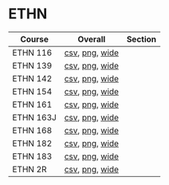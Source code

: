 # ETHN

| Course | Overall | Section |
| ------ | ------- | ------- |
| ETHN 116 | [csv](https://github.com/UCSD-Historical-Enrollment-Data/2024Summer2/blob/main/overall/ETHN%20116.csv), [png](https://raw.githubusercontent.com/UCSD-Historical-Enrollment-Data/2024Summer2/main/plot_overall/ETHN%20116.png), [wide](https://raw.githubusercontent.com/UCSD-Historical-Enrollment-Data/2024Summer2/main/plot_overall_wide/ETHN%20116.png) |  |
| ETHN 139 | [csv](https://github.com/UCSD-Historical-Enrollment-Data/2024Summer2/blob/main/overall/ETHN%20139.csv), [png](https://raw.githubusercontent.com/UCSD-Historical-Enrollment-Data/2024Summer2/main/plot_overall/ETHN%20139.png), [wide](https://raw.githubusercontent.com/UCSD-Historical-Enrollment-Data/2024Summer2/main/plot_overall_wide/ETHN%20139.png) |  |
| ETHN 142 | [csv](https://github.com/UCSD-Historical-Enrollment-Data/2024Summer2/blob/main/overall/ETHN%20142.csv), [png](https://raw.githubusercontent.com/UCSD-Historical-Enrollment-Data/2024Summer2/main/plot_overall/ETHN%20142.png), [wide](https://raw.githubusercontent.com/UCSD-Historical-Enrollment-Data/2024Summer2/main/plot_overall_wide/ETHN%20142.png) |  |
| ETHN 154 | [csv](https://github.com/UCSD-Historical-Enrollment-Data/2024Summer2/blob/main/overall/ETHN%20154.csv), [png](https://raw.githubusercontent.com/UCSD-Historical-Enrollment-Data/2024Summer2/main/plot_overall/ETHN%20154.png), [wide](https://raw.githubusercontent.com/UCSD-Historical-Enrollment-Data/2024Summer2/main/plot_overall_wide/ETHN%20154.png) |  |
| ETHN 161 | [csv](https://github.com/UCSD-Historical-Enrollment-Data/2024Summer2/blob/main/overall/ETHN%20161.csv), [png](https://raw.githubusercontent.com/UCSD-Historical-Enrollment-Data/2024Summer2/main/plot_overall/ETHN%20161.png), [wide](https://raw.githubusercontent.com/UCSD-Historical-Enrollment-Data/2024Summer2/main/plot_overall_wide/ETHN%20161.png) |  |
| ETHN 163J | [csv](https://github.com/UCSD-Historical-Enrollment-Data/2024Summer2/blob/main/overall/ETHN%20163J.csv), [png](https://raw.githubusercontent.com/UCSD-Historical-Enrollment-Data/2024Summer2/main/plot_overall/ETHN%20163J.png), [wide](https://raw.githubusercontent.com/UCSD-Historical-Enrollment-Data/2024Summer2/main/plot_overall_wide/ETHN%20163J.png) |  |
| ETHN 168 | [csv](https://github.com/UCSD-Historical-Enrollment-Data/2024Summer2/blob/main/overall/ETHN%20168.csv), [png](https://raw.githubusercontent.com/UCSD-Historical-Enrollment-Data/2024Summer2/main/plot_overall/ETHN%20168.png), [wide](https://raw.githubusercontent.com/UCSD-Historical-Enrollment-Data/2024Summer2/main/plot_overall_wide/ETHN%20168.png) |  |
| ETHN 182 | [csv](https://github.com/UCSD-Historical-Enrollment-Data/2024Summer2/blob/main/overall/ETHN%20182.csv), [png](https://raw.githubusercontent.com/UCSD-Historical-Enrollment-Data/2024Summer2/main/plot_overall/ETHN%20182.png), [wide](https://raw.githubusercontent.com/UCSD-Historical-Enrollment-Data/2024Summer2/main/plot_overall_wide/ETHN%20182.png) |  |
| ETHN 183 | [csv](https://github.com/UCSD-Historical-Enrollment-Data/2024Summer2/blob/main/overall/ETHN%20183.csv), [png](https://raw.githubusercontent.com/UCSD-Historical-Enrollment-Data/2024Summer2/main/plot_overall/ETHN%20183.png), [wide](https://raw.githubusercontent.com/UCSD-Historical-Enrollment-Data/2024Summer2/main/plot_overall_wide/ETHN%20183.png) |  |
| ETHN 2R | [csv](https://github.com/UCSD-Historical-Enrollment-Data/2024Summer2/blob/main/overall/ETHN%202R.csv), [png](https://raw.githubusercontent.com/UCSD-Historical-Enrollment-Data/2024Summer2/main/plot_overall/ETHN%202R.png), [wide](https://raw.githubusercontent.com/UCSD-Historical-Enrollment-Data/2024Summer2/main/plot_overall_wide/ETHN%202R.png) |  |
